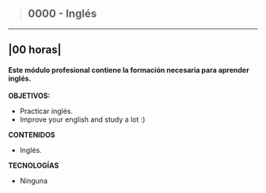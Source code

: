 >## 0000 - Inglés

---
|00 horas|
---

#### Este módulo profesional contiene la formación necesaria para aprender inglés.

**OBJETIVOS:**
* Practicar inglés.
* Improve your english and study a lot :)

**CONTENIDOS**
* Inglés.

**TECNOLOGÍAS**
* Ninguna